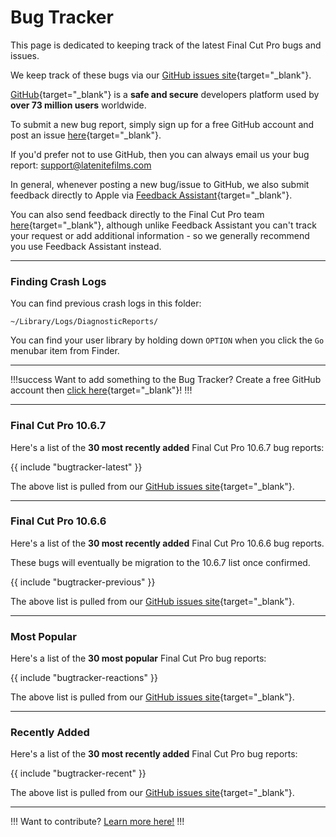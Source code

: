 # Bug Tracker

This page is dedicated to keeping track of the latest Final Cut Pro bugs and issues.

We keep track of these bugs via our [GitHub issues site](https://github.com/CommandPost/FCPCafe/issues){target="_blank"}.

[GitHub](https://github.com){target="_blank"} is a **safe and secure** developers platform used by **over 73 million users** worldwide.

To submit a new bug report, simply sign up for a free GitHub account and post an issue [here](https://github.com/CommandPost/FCPCafe/issues/new?assignees=&labels=&projects=&template=bug-report.md&title=){target="_blank"}.

If you'd prefer not to use GitHub, then you can always email us your bug report: [support@latenitefilms.com](mailto:support@latenitefilms.com)

In general, whenever posting a new bug/issue to GitHub, we also submit feedback directly to Apple via [Feedback Assistant](https://feedbackassistant.apple.com){target="_blank"}.

You can also send feedback directly to the Final Cut Pro team [here](https://www.apple.com/feedback/finalcutpro/){target="_blank"}, although unlike Feedback Assistant you can't track your request or add additional information - so we generally recommend you use Feedback Assistant instead.

---

### Finding Crash Logs

You can find previous crash logs in this folder:

`~/Library/Logs/DiagnosticReports/`

You can find your user library by holding down `OPTION` when you click the `Go` menubar item from Finder.

---

!!!success Want to add something to the Bug Tracker?
Create a free GitHub account then [click here](https://github.com/CommandPost/FCPCafe/issues/new?assignees=&labels=&projects=&template=bug-report.md&title=){target="_blank"}!
!!!

---

### Final Cut Pro 10.6.7

Here's a list of the **30 most recently added** Final Cut Pro 10.6.7 bug reports:

{{ include "bugtracker-latest" }}

The above list is pulled from our [GitHub issues site](https://github.com/CommandPost/FCPCafe/issues){target="_blank"}.

---

### Final Cut Pro 10.6.6

Here's a list of the **30 most recently added** Final Cut Pro 10.6.6 bug reports.

These bugs will eventually be migration to the 10.6.7 list once confirmed.

{{ include "bugtracker-previous" }}

The above list is pulled from our [GitHub issues site](https://github.com/CommandPost/FCPCafe/issues){target="_blank"}.

---

### Most Popular

Here's a list of the **30 most popular** Final Cut Pro bug reports:

{{ include "bugtracker-reactions" }}

The above list is pulled from our [GitHub issues site](https://github.com/CommandPost/FCPCafe/issues){target="_blank"}.

---

### Recently Added

Here's a list of the **30 most recently added** Final Cut Pro bug reports:

{{ include "bugtracker-recent" }}

The above list is pulled from our [GitHub issues site](https://github.com/CommandPost/FCPCafe/issues){target="_blank"}.

---

!!!
Want to contribute? [Learn more here!](/contribute/)
!!!